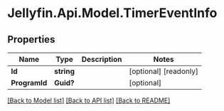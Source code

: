 
# Jellyfin.Api.Model.TimerEventInfo

## Properties

Name | Type | Description | Notes
------------ | ------------- | ------------- | -------------
**Id** | **string** |  | [optional] [readonly] 
**ProgramId** | **Guid?** |  | [optional] 

[[Back to Model list]](../README.md#documentation-for-models)
[[Back to API list]](../README.md#documentation-for-api-endpoints)
[[Back to README]](../README.md)

